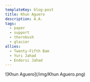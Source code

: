 ```yaml
---
templateKey: blog-post
title: Khun Aguero
description: A.A.
tags:
  - paper
  - support
  - thornbush
  - glacier
allies:
  - Twenty-Fifth Bam
  - Yuri Jahad
  - Endorsi Jahad
---
```

![Khun Aguero](/img/Khun Aguero.png)